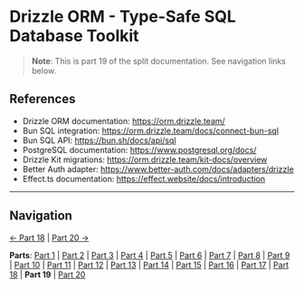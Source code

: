 # Drizzle ORM - Type-Safe SQL Database Toolkit

> **Note**: This is part 19 of the split documentation. See navigation links below.

## References

- Drizzle ORM documentation: https://orm.drizzle.team/
- Bun SQL integration: https://orm.drizzle.team/docs/connect-bun-sql
- Bun SQL API: https://bun.sh/docs/api/sql
- PostgreSQL documentation: https://www.postgresql.org/docs/
- Drizzle Kit migrations: https://orm.drizzle.team/kit-docs/overview
- Better Auth adapter: https://www.better-auth.com/docs/adapters/drizzle
- Effect.ts documentation: https://effect.website/docs/introduction

---

## Navigation

[← Part 18](./18-postgresql-best-practices-for-omnera.md) | [Part 20 →](./20-summary.md)

**Parts**: [Part 1](./01-start.md) | [Part 2](./02-overview.md) | [Part 3](./03-why-drizzle-orm-for-omnera.md) | [Part 4](./04-installation.md) | [Part 5](./05-integration-with-omnera-stack.md) | [Part 6](./06-database-setup.md) | [Part 7](./07-schema-definition.md) | [Part 8](./08-query-api.md) | [Part 9](./09-transactions.md) | [Part 10](./10-effect-integration-patterns.md) | [Part 11](./11-migrations-with-drizzle-kit.md) | [Part 12](./12-best-practices.md) | [Part 13](./13-common-patterns.md) | [Part 14](./14-integration-with-better-auth-postgresql.md) | [Part 15](./15-performance-considerations.md) | [Part 16](./16-common-pitfalls-to-avoid.md) | [Part 17](./17-drizzle-studio.md) | [Part 18](./18-postgresql-best-practices-for-omnera.md) | **Part 19** | [Part 20](./20-summary.md)

